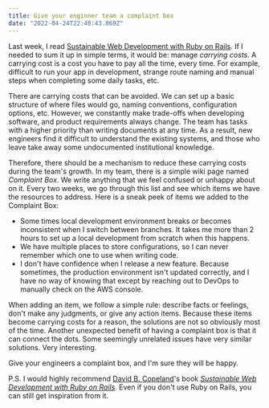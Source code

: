 ```yaml
---
title: Give your enginner team a complaint box
date: "2022-04-24T22:48:43.869Z"
---
```


Last week, I read [Sustainable Web Development with Ruby on Rails](http://sustainable-rails.com/). If I needed to sum it up in simple terms, it would be: manage *carrying costs*. A carrying cost is a cost you have to pay all the time, every time. For example, difficult to run your app in development, strange route naming and manual steps when completing some daily tasks, etc.

There are carrying costs that can be avoided. We can set up a basic structure of where files would go, naming conventions, configuration options, etc. However, we constantly make trade-offs when developing software, and product requirements always change. The team has tasks with a higher priority than writing documents at any time. As a result, new engineers find it difficult to understand the existing systems, and those who leave take away some undocumented institutional knowledge.

Therefore, there should be a mechanism to reduce these carrying costs during the team's growth. In my team, there is a simple wiki page named *Complaint Box*. We write anything that we feel confused or unhappy about on it. Every two weeks, we go through this list and see which items we have the resources to address. Here is a sneak peek of items we added to the Complaint Box:

- Some times local development environment breaks or becomes inconsistent when I switch between branches. It takes me more than 2 hours to set up a local development from scratch when this happens.
- We have multiple places to store configurations, so I can never remember which one to use when writing code.
- I don't have confidence when I release a new feature. Because sometimes, the production environment isn't updated correctly, and I have no way of knowing that except by reaching out to DevOps to manually check on the AWS console.

When adding an item, we follow a simple rule: describe facts or feelings, don't make any judgments, or give any action items. Because these items become carrying costs for a reason, the solutions are not so obviously most of the time. Another unexpected benefit of having a complaint box is that it can connect the dots. Some seemingly unrelated issues have very similar solutions. Very interesting.

Give your engineers a complaint box, and I'm sure they will be happy.

P.S. I would highly recommend [David B. Copeland](https://naildrivin5.com)'s book *[Sustainable Web Development with Ruby on Rails](https://sustainable-rails.com)*. Even if you don't use Ruby on Rails, you can still get inspiration from it.

